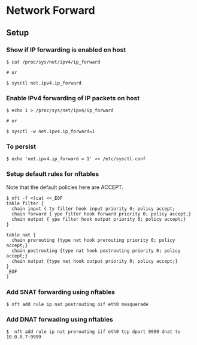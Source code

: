 # Network Forward

## Setup

### Show if IP forwarding is enabled on host

```
$ cat /proc/sys/net/ipv4/ip_forward

# or

$ sysctl net.ipv4.ip_forward
```

### Enable IPv4 forwarding of IP packets on host

```
$ echo 1 > /proc/sys/net/ipv4/ip_forward

# or

$ sysctl -w net.ipv4.ip_forward=1
```

### To persist

```
$ echo 'net.ipv4.ip_forward = 1' >> /etc/sysctl.conf
```

### Setup default rules for nftables

Note that the default policies here are ACCEPT.

```
$ nft -f <(cat <<_EOF
table filter {
  chain input { ty filter hook input priority 0; policy accept; 
  chain forward { ype filter hook forward priority 0; policy accept;}
  chain output { ype filter hook output priority 0; policy accept;}
}

table nat {
  chain prerouting {type nat hook prerouting priority 0; policy accept;}
  chain postrouting {type nat hook postrouting priority 0; policy accept;}
  chain output {type nat hook output priority 0; policy accept;}
}
_EOF
)
```

### Add SNAT forwarding using nftables
```
$ nft add rule ip nat postrouting oif eth0 masquerade
```

### Add DNAT forwading using nftables
```
$  nft add rule ip nat prerouting iif eth0 tcp dport 9999 dnat to 10.0.0.7:9999
```
